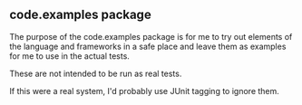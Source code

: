 ## code.examples package

The purpose of the code.examples package is for me to try out elements of the language
and frameworks in a safe place and leave them as examples for me to use in
the actual tests.

These are not intended to be run as real tests.

If this were a real system, I'd probably use JUnit tagging to ignore them.
